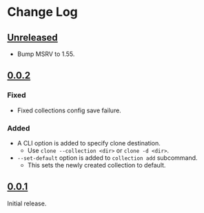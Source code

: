 # Change Log

## [Unreleased]

* Bump MSRV to 1.55.

## [0.0.2]

### Fixed
* Fixed collections config save failure.

### Added
* A CLI option is added to specify clone destination.
    + Use `clone --collection <dir>` or `clone -d <dir>`.
* `--set-default` option is added to `collection add` subcommand.
    + This sets the newly created collection to default.

## [0.0.1]

Initial release.

[Unreleased]: <https://github.com/nop_thread/magro/compare/v0.0.2...develop>
[0.0.2]: <https://github.com/nop_thread/magro/releases/tag/v0.0.2>
[0.0.1]: <https://github.com/nop_thread/magro/releases/tag/v0.0.1>
